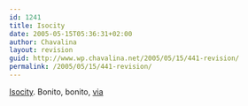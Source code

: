 ```yaml
---
id: 1241
title: Isocity
date: 2005-05-15T05:36:31+02:00
author: Chavalina
layout: revision
guid: http://www.wp.chavalina.net/2005/05/15/441-revision/
permalink: /2005/05/15/441-revision/
---
```

<a href="http://www.kennethfejer.dk/isocity/" target="_blank">Isocity</a>. Bonito, bonito, <a href="http://www.domestika.org/foros/index.php" target="_blank">via</a>